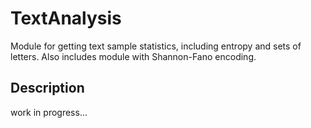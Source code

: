 # TextAnalysis
Module for getting text sample statistics, including entropy and sets of letters.
Also includes module with Shannon-Fano encoding.

## Description

work in progress...
